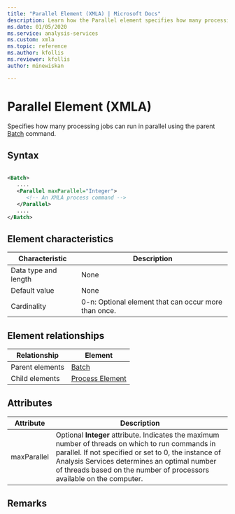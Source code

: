 ```yaml
---
title: "Parallel Element (XMLA) | Microsoft Docs"
description: Learn how the Parallel element specifies how many processing jobs can run in parallel using the parent Batch command.
ms.date: 01/05/2020
ms.service: analysis-services
ms.custom: xmla
ms.topic: reference
ms.author: kfollis
ms.reviewer: kfollis
author: minewiskan

---
```

# Parallel Element (XMLA)

  Specifies how many processing jobs can run in parallel using the parent [Batch](../xml-elements-commands/batch-element-xmla.md) command.  
  
## Syntax  
  
```xml  
  
<Batch>  
   ....  
   <Parallel maxParallel="Integer">  
      <!-- An XMLA process command -->  
   </Parallel>  
   ....  
</Batch>  
```  
  
## Element characteristics  
  
|Characteristic|Description|  
|--------------------|-----------------|  
|Data type and length|None|  
|Default value|None|  
|Cardinality|0-n: Optional element that can occur more than once.|  
  
## Element relationships  
  
|Relationship|Element|  
|------------------|-------------|  
|Parent elements|[Batch](../xml-elements-commands/batch-element-xmla.md)|  
|Child elements|[Process Element](../xml-elements-commands/process-element-xmla.md)|  
  
## Attributes  
  
|Attribute|Description|  
|---------------|-----------------|  
|maxParallel|Optional **Integer** attribute. Indicates the maximum number of threads on which to run commands in parallel. If not specified or set to 0, the instance of Analysis Services determines an optimal number of threads based on the number of processors available on the computer.|  
  
## Remarks  

